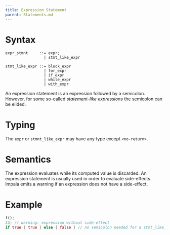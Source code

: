 ```yaml
---
title: Expression Statement
parent: Statements.md
---
```


# Syntax

```
expr_stmnt     ::= expr;
                 | stmt_like_expr

stmt_like_expr ::= block_expr
                 | for_expr
                 | if_expr
                 | while_expr
                 | with_expr
```

An expression statement is an expression followed by a semicolon.
However, for some so-called *statement-like expressions* the semicolon can be elided.

# Typing

The ```expr``` or ```stmnt_like_expr``` may have any type except ```<no-return>```.

# Semantics

The expression evaluates while its computed value is discarded.
An expression statement is usually used in order to evaluate side-effects.
Impala emits a warning if an expression does not have a side-effect.

# Example

```rust
f();
23; // warning: expression without side-effect
if true { true } else { false } // no semicolon needed for a stmt_like_expr
```
